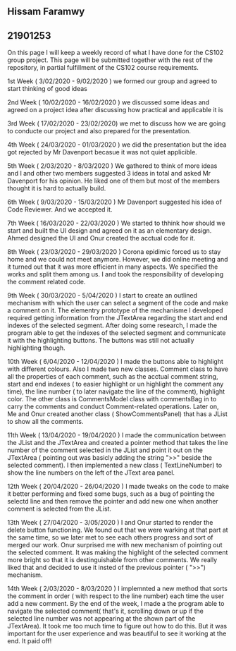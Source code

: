 Hissam Faramwy
-

21901253
-

On this page I will keep a weekly record of what I have done for the CS102 group project. This page will be submitted together with the rest of the repository, in partial fulfillment of the CS102 course requirements.

1st Week ( 3/02/2020 - 9/02/2020 ) we formed our group and agreed to start thinking of good ideas

2nd Week ( 10/02/2020 - 16/02/2020 ) we discussed some ideas and agreed on a project idea after discussing how practical and applicable it is

3rd Week ( 17/02/2020 - 23/02/2020) we met to discuss how we are going to conducte our project and also prepared for the presentation.

4th Week ( 24/03/2020 - 01/03/2020 ) we did the presentation but the idea got rejected by Mr Davenport becasue it was not quiet applicible.

5th Week ( 2/03/2020 - 8/03/2020 ) We gathered to think of more ideas and I and other two members suggested 3 ideas in total and asked Mr Davenport for his opinion. He liked one of them but most of the members thought it is hard to actually build.

6th Week ( 9/03/2020 - 15/03/2020 ) Mr Davenport suggested his idea of Code Reviewer. And we accepted it.

7th Week ( 16/03/2020 - 22/03/2020 ) We started to thhink how should we start and built the UI design and agreed on it as an elementary design. Ahmed designed the UI and Onur created the acctual code for it.

8th Week ( 23/03/2020 - 29/03/2020 ) Corona epidimic forced us to stay home and we could not meet anymore. However, we did online meeting and it turned out that it was more efficient in many aspects. We specified the works and split them among us. I and took the responsibility of developing the comment related code.

9th Week ( 30/03/2020 - 5/04/2020 ) I start to create an outlined mechanism with which the user can select a segment of the code and make a comment on it. The elementry prototype of the mechanisme I developed required getting information from the JTextArea regarding the start and end indexes of the selected segment. After doing some research, I made the program able to get the indexes of the selected segment and communicate it with the highlighting buttons. The buttons was still not actually highlighting though.

10th Week ( 6/04/2020 - 12/04/2020 ) I made the buttons able to highlight with different colours. Also I made two new classes. Comment class to have all the properties of each comment, such as the acctual comment string, start and end indexes ( to easier highlight or un highlight the comment any time), the line number ( to later navigate the line of the comment), highlight color. The other class is CommentsModel class with commentsBag in to carry the comments and conduct Comment-related operations. Later on, Me and Onur created another class ( ShowCommentsPanel) that has a JList to show all the comments.

11th Week ( 13/04/2020 - 19/04/2020 ) I made the communication between the JList and the JTextArea and created a pointer method that takes the line number of the comment selected in the JList and point it out on the JTextArea ( pointing out was basicly adding the string ">>" beside the selected comment). I then implemented a new class ( TextLineNumber) to show the line numbers on the left of the JText area panel. 

12th Week ( 20/04/2020 - 26/04/2020 ) I made tweaks on the code to make it better performing and fixed some bugs, such as a bug of pointing the selectd line and then remove the pointer and add new one when another comment is selected from the JList.

13th Week ( 27/04/2020 - 3/05/2020 ) I and Onur started to render the delete button functioning. We found out that we were warking at that part at the same time, so we later met to see each others progress and sort of merged our work. Onur surprised me with new mechanism of pointing out the selected comment. It was making the highlight of the selected comment more bright so that it is destinguishable from other comments. We really liked that and decided to use it insted of the previous pointer ( ">>") mechanism. 

14th Week ( 2/03/2020 - 8/03/2020 ) I implemnted a new method that sorts the comment in order ( with respect to the line number) each time the user add a new comment. By the end of the week, I made a the program able to navigate the selected comment( that's it, scrolling down or up if the selected line number was not appearing at the shown part of the JTextArea). It took me too much time to figure out how to do this. But it was important for the user experience and was beautiful to see it working at the end. It paid off! 
